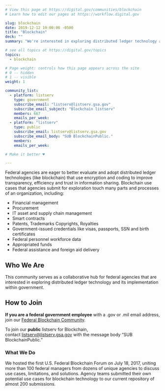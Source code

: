 ```yaml
---
# View this page at https://digital.gov/communities/blockchain
# Learn how to edit our pages at https://workflow.digital.gov

slug: blockchain
date: 2019-12-12 19:00:00 -0500
title: "Blockchain"
deck: ""
summary: "We're interested in exploring distributed ledger technology and its implementation within government."

# see all topics at https://digital.gov/topics
topics:
  - blockchain

# Page weight: controls how this page appears across the site
# 0 -- hidden
# 1 -- visible
weight: 1

community_list:
  - platform: listserv
    type: government
    subscribe_email: "listserv@listserv.gsa.gov"
    subscribe_email_subject: "Blockchain listserv"
    members: 667
    emails_per_week:
  - platform: "listserv"
    type: public
    subscribe_email: listserv@listserv.gsa.gov
    subscribe_email_body: "SUB BlockchainPublic."
    members:
    emails_per_week:

# Make it better ♥

---
```


Federal agencies are eager to better evaluate and adopt distributed ledger technologies (like blockchain) that use encryption and coding to improve transparency, efficiency and trust in information sharing. Blockchain use cases that agencies submit for exploration touch many parts and processes of an organization, including:

- Financial management
- Procurement
- IT asset and supply chain management
- Smart contracts
- Patents, Trademarks Copyrights, Royalties
- Government-issued credentials like visas, passports, SSN and birth certificates
- Federal personnel workforce data
- Appropriated funds
- Federal assistance and foreign aid delivery

## Who We Are

This community serves as a collaborative hub for federal agencies that are interested in exploring distributed ledger technology and its implementation within government.

## How to Join

**If you are a federal government employee** with a .gov or .mil email address, join our [Federal Blockchain Community](mailto:Blockchain-subscribe-request@listserv.gsa.gov?subject=Blockchain%20listserv).

To join our **public** listserv for Blockchain, contact [listserv@listserv.gsa.gov](mailto:listserv@listserv.gsa.gov?subject=Blockchain%20listserv&body=SUB%20BlockchainPublic) with the message body “SUB BlockchainPublic.”

### What We Do

We hosted the first U.S. Federal Blockchain Forum on July 18, 2017, uniting more than 100 federal managers from dozens of unique agencies to discuss use cases, limitations, and solutions. Agency teams submitted their own potential use cases for blockchain technology to our current repository of almost 200 submissions.